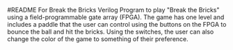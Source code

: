 #README For Break the Bricks
Verilog Program to play "Break the Bricks" using a field-programmable gate array (FPGA).
The game has one level and includes a paddle that the user can control using the buttons on the FPGA to bounce the ball and hit the bricks. Using the switches, the user can also change the color of the game to something of their preference.

